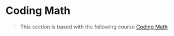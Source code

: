 # Coding Math

> This section is based with the following course [Coding Math](https://www.youtube.com/watch?v=zm9bqSSiIdo)
